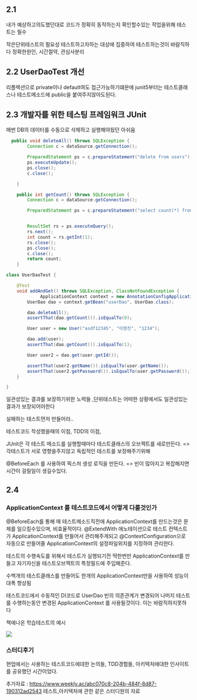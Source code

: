 ## 2.1 

내가 예상하고의도했던대로 코드가 정확히 동작하는지 확인할수있는 작업을위해 테스트는 필수


작은단위테스트의 필요성 
테스트하고자하는 대상에 집중하여 테스트하는것이 바람직하다
정확한원인, 시간절약, 관심사분리


## 2.2 UserDaoTest 개선

리플렉션으로 private이나 default여도 접근가능하기떄문에
junit5부터는 테스트클래스나 테스트메소드에  public을 붙여주지않아도된다. 

## 2.3 개발자를 위한 테스팅 프레임워크 JUnit 

매번 DB의 데이터를 수동으로 삭제하고 실행해야됬던 아쉬움

```java
  public void deleteAll() throws SQLException {
        Connection c = dataSource.getConnection();

        PreparedStatement ps = c.prepareStatement("delete from users");
        ps.executeUpdate();
        ps.close();
        c.close();

    }

    public int getCount() throws SQLException {
        Connection c = dataSource.getConnection();

        PreparedStatement ps = c.prepareStatement("select count(*) from users");


        ResultSet rs = ps.executeQuery();
        rs.next();
        int count = rs.getInt(1);
        rs.close();
        ps.close();
        c.close();
        return count;
    }


```

```java
class UserDaoTest {

    @Test
    void addAndGet() throws SQLException, ClassNotFoundException {
             ApplicationContext context = new AnnotationConfigApplicationContext(DaoFactory.class);
        UserDao dao = context.getBean("userDao", UserDao.class);

        dao.deleteAll();
        assertThat(dao.getCount()).isEqualTo(0);

        User user = new User("asdf12345", "이영진", "1234");

        dao.add(user);
        assertThat(dao.getCount()).isEqualTo(1);

        User user2 = dao.get(user.getId());

        assertThat(user2.getName()).isEqualTo(user.getName());
        assertThat(user2.getPassword()).isEqualTo(user.getPassword()););
    }

}
```

일관성있는 결과를 보장하기위한 노력들 ,단위테스트는  어떠한 상황에서도 일관성있는 결과가 보장되어야한다

실패하는 테스트먼저 만들어라..

테스트코드 작성했을때의 이점, TDD의 이점, 



JUnit은 각 테스트 메소드를 실행할때마다 테스트클래스의 오브젝트를 새로만든다. 
=> 각테스트가 서로 영향을주지않고 독립적인 테스트를 보장해주기위해 

@BeforeEach 를 사용하여 픽스처 생성 로직을 만든다. 
=> 빈이 많아지고 복잡해지면 시간이 걸릴일이 생길수있다.



## 2.4 

### ApplicationContext 를 테스트코드에서 어떻게 다룰것인가

@BeforeEach를 통해 매 테스트메소드직전에 ApplicationContext를 만드는것은 문제를 일으킬수있으며, 비효율적이다. 
@ExtendWith 애노테이션으로 테스트 컨텍스트가 ApplicationContext를 만들어서 관리해주게되고
@ContextConfiguration으로 자동으로 만들어줄 ApplicationContext의 설정파일위치를 지정하여 관리한다.


테스트의 수행속도를 위해서 
테스트가 실행되기전 딱한번만 ApplicationContext를 만들고 자기자신을 테스트오브젝트의 특정필드에 주입해준다. 

수백개의 테스트클래스를 만들어도 한개의 ApplicationContext만을 사용하여 성능이 대폭 향상됨 

테스트코드에서 수동적인 DI코드로 UserDao 빈의 의존관계가 변경되어 나머지 테스트를 수행하는동안 변경된 ApplicationContext 를 사용될것이다. 이는 바람직하지못하다



책에나온 학습테스트의 예시

![](https://images.velog.io/images/dudwls0505/post/a114fdb2-e2c6-4715-807f-ace7dce9a91d/image.png)


### 스터디후기 
현업에서는 사용하는 테스트코드에대한 논의들, TDD경험들, 아키텍처에대한 인사이트를 공유했던 시간이었다.


추가자료 : https://www.weekly.ac/abc070c8-204b-484f-8d87-190312ad2543 테스트,아키텍처에 관한 같은 스터디원의 자료

